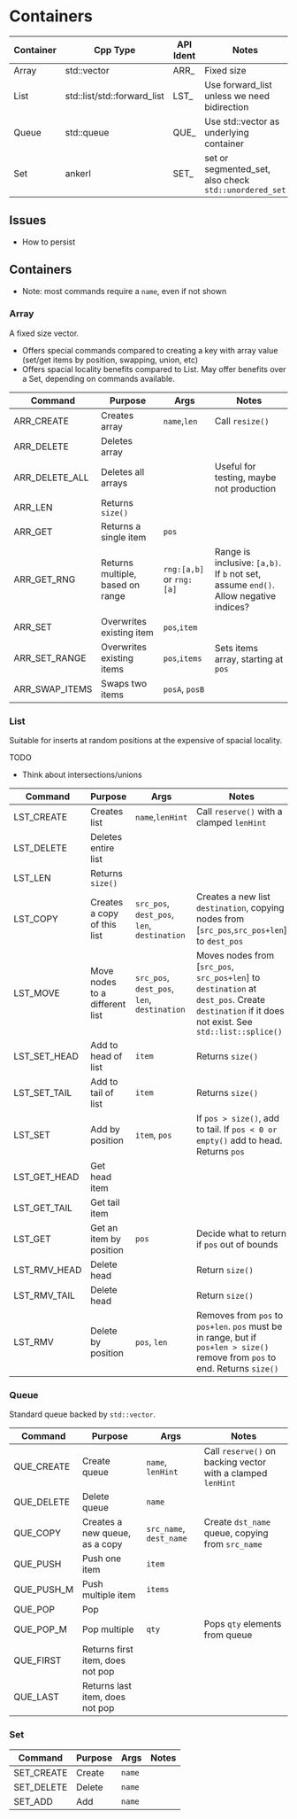 

# Containers

|Container|Cpp Type|API Ident|Notes|
|---|---|---|---|
|Array|std::vector|ARR_|Fixed size|
|List|std::list/std::forward_list|LST_|Use forward_list unless we need bidirection|
|Queue|std::queue|QUE_|Use std::vector as underlying container|
|Set|ankerl|SET_|set or segmented_set, also check `std::unordered_set`|


## Issues
- How to persist



## Containers

- Note: most commands require a `name`, even if not shown

### Array

A fixed size vector.

- Offers special commands compared to creating a key with array value (set/get items by position, swapping, union, etc)
- Offers spacial locality benefits compared to List. May offer benefits over a Set, depending on commands available.

|Command|Purpose|Args|Notes|
|---|---|---|---|
|ARR_CREATE|Creates array|`name`,`len`|Call `resize()`|
|ARR_DELETE|Deletes array|||
|ARR_DELETE_ALL|Deletes all arrays||Useful for testing, maybe not production|
|ARR_LEN|Returns `size()`|||
|ARR_GET|Returns a single item|`pos`||
|ARR_GET_RNG|Returns multiple, based on range|`rng:[a,b]` or `rng:[a]`|Range is inclusive: `[a,b)`. If `b` not set, assume `end()`. Allow negative indices?|
|ARR_SET|Overwrites existing item|`pos`,`item`||
|ARR_SET_RANGE|Overwrites existing items|`pos`,`items`|Sets items array, starting at `pos`|
|ARR_SWAP_ITEMS|Swaps two items|`posA`, `posB`||


### List
Suitable for inserts at random positions at the expensive of spacial locality.

TODO
- Think about intersections/unions

|Command|Purpose|Args|Notes|
|---|---|---|---|
|LST_CREATE|Creates list|`name`,`lenHint`|Call `reserve()` with a clamped `lenHint`|
|LST_DELETE|Deletes entire list|||
|LST_LEN|Returns `size()`|||
|LST_COPY|Creates a copy of this list|`src_pos`, `dest_pos`, `len`, `destination`|Creates a new list `destination`, copying nodes from [`src_pos`,`src_pos+len`] to `dest_pos`|
|LST_MOVE|Move nodes to a different list|`src_pos`, `dest_pos`, `len`, `destination`|Moves nodes from [`src_pos`, `src_pos+len`] to `destination` at `dest_pos`. Create `destination` if it does not exist. See `std::list::splice()`|
|LST_SET_HEAD|Add to head of list|`item`|Returns `size()`|
|LST_SET_TAIL|Add to tail of list|`item`|Returns `size()`|
|LST_SET|Add by position|`item`, `pos`|If `pos > size()`, add to tail. If `pos < 0 or empty()` add to head. Returns `pos`|
|LST_GET_HEAD|Get head item|||
|LST_GET_TAIL|Get tail item|||
|LST_GET|Get an item by position|`pos`|Decide what to return if `pos` out of bounds|
|LST_RMV_HEAD|Delete head||Return `size()`|
|LST_RMV_TAIL|Delete head||Return `size()`|
|LST_RMV|Delete by position|`pos`, `len`|Removes from `pos` to `pos+len`. `pos` must be in range, but if `pos+len > size()` remove from `pos` to end. Returns `size()`|


### Queue
Standard queue backed by `std::vector`.

|Command|Purpose|Args|Notes|
|---|---|---|---|
|QUE_CREATE|Create queue|`name`, `lenHint`|Call `reserve()` on backing vector with a clamped `lenHint`|
|QUE_DELETE|Delete queue|`name`||
|QUE_COPY|Creates a new queue, as a copy|`src_name`, `dest_name`|Create `dst_name` queue, copying from `src_name`|
|QUE_PUSH|Push one item|`item`||
|QUE_PUSH_M|Push multiple item|`items`||
|QUE_POP|Pop|||
|QUE_POP_M|Pop multiple|`qty`|Pops `qty` elements from queue|
|QUE_FIRST|Returns first item, does not pop|||
|QUE_LAST|Returns last item, does not pop|||


### Set
|Command|Purpose|Args|Notes|
|---|---|---|---|
|SET_CREATE|Create|`name`||
|SET_DELETE|Delete|`name`||
|SET_ADD|Add|`name`||